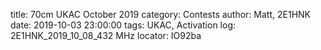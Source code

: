 title: 70cm UKAC October 2019
category: Contests
author: Matt, 2E1HNK
date: 2019-10-03 23:00:00
tags: UKAC, Activation
log: 2E1HNK_2019_10_08_432 MHz
locator: IO92ba
